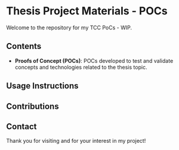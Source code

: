 # Thesis Project Materials - POCs

Welcome to the repository for my TCC PoCs - WIP.

## Contents

- **Proofs of Concept (POCs)**: POCs developed to test and validate concepts and technologies related to the thesis topic.



## Usage Instructions


## Contributions


## Contact


Thank you for visiting and for your interest in my project!
